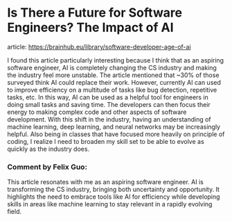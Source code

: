 # Is There a Future for Software Engineers? The Impact of AI

article: https://brainhub.eu/library/software-developer-age-of-ai

I found this article particularly interesting because I think that as an aspiring software engineer, AI is completely changing the CS industry and making the industry feel more unstable. The article mentioned that ~30% of those surveyed think AI could replace their work. However, currently AI can used to improve efficiency on a multitude of tasks like bug detection, repetitive tasks, etc. In this way, AI can be used as a helpful tool for engineers in doing small tasks and saving time. The developers can then focus their energy to making complex code and other aspects of software development. With this shift in the industry, having an understanding of machine learning, deep learning, and neural networks may be increasingly helpful. Also being in classes that have focused more heavily on principle of coding, I realize I need to broaden my skill set to be able to evolve as quickly as the industry does.

### Comment by Felix Guo:
This article resonates with me as an aspiring software engineer. AI is transforming the CS industry, bringing both uncertainty and opportunity. It highlights the need to embrace tools like AI for efficiency while developing skills in areas like machine learning to stay relevant in a rapidly evolving field.
